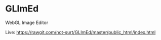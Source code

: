 # GLImEd
WebGL Image Editor

Live: https://rawgit.com/not-surt/GLImEd/master/public_html/index.html
